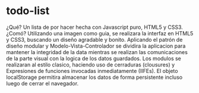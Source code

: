 # todo-list
¿Qué?
Un lista de por hacer hecha con Javascript puro, HTML5 y CSS3.
¿Comó?
Utilizando una imagen como guia, se realizara la interfaz en HTML5 y CSS3, buscando un diseño agradable y bonito.
Aplicando el patrón de diseño modular y Modelo-Vista-Controlador se dividira la aplicacion para mantener la integridad de la data mientras se realizan las comunicaciones de la parte visual con la logica de los datos guardados.
Los modulos se realizaran al estilo clasico, haciendo uso de cerraduras (clousures) y Expresiones de funciones invocadas inmediatamente (IIFEs).
El objeto localStorage permitira almacenar los datos de forma persistente incluso luego de cerrar el navegador.